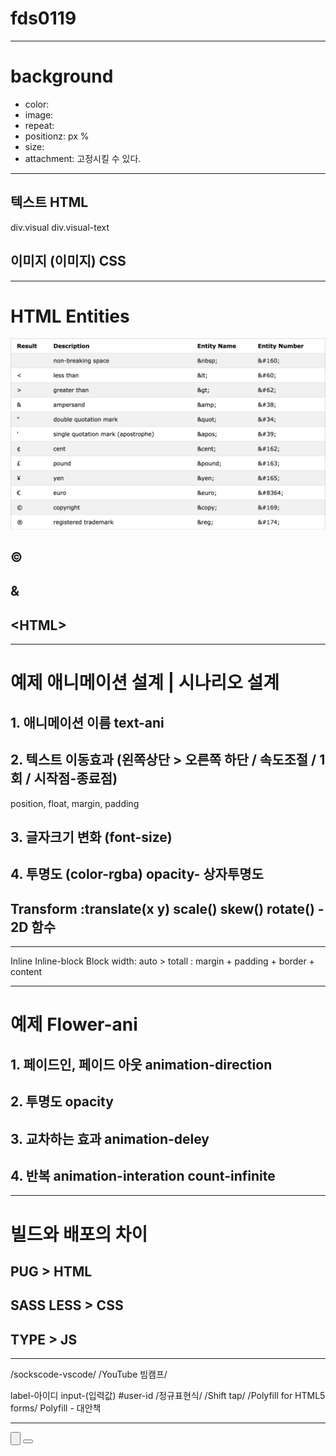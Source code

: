 # fds0119
---
# background

- color:
- image:
- repeat:
- positionz: px % 
- size: 
- attachment: 고정시킬 수 있다.

---

## 텍스트 HTML 
div.visual
    div.visual-text
## 이미지 (이미지) CSS

---
# HTML Entities

![HTML Entities](https://github.com/7732-18-5/TIL/blob/master/html-entities.png)

## &copy;
## &amp;
## &lt;HTML&gt; 
---
# 예제 애니메이션 설계 | 시나리오 설계

## 1. 애니메이션 이름 text-ani
## 2. 텍스트 이동효과 (왼쪽상단 > 오른쪽 하단 / 속도조절 / 1회 / 시작점-종료점)
position, float, margin, padding 
## 3. 글자크기 변화 (font-size) 
## 4. 투명도 (color-rgba) opacity- 상자투명도
## Transform :translate(x y) scale() skew() rotate() - 2D 함수
---
<!-- Visual Inspector -->
Inline Inline-block Block
width: auto > totall : margin + padding + border + content

---
# 예제 Flower-ani

## 1. 페이드인, 페이드 아웃 animation-direction
## 2. 투명도 opacity
## 3. 교차하는 효과 animation-deley
## 4. 반복 animation-interation count-infinite

---
# 빌드와 배포의 차이

## PUG > HTML
## SASS LESS > CSS
## TYPE > JS
<!-- 최신 개발 트렌드는 배포 할 때 작업은 최신 프로그램으로 하고, 구현은 HTML CSS JS 로 빌드한다. -->

---
/sockscode-vscode/
/YouTube 빔캠프/

label-아이디 input-(입력값) #user-id
/정규표현식/ 
/Shift tap/
/Polyfill for HTML5 forms/ Polyfill - 대안책

---
<input type="submit" value="" src="">
<button type sumit></button>
